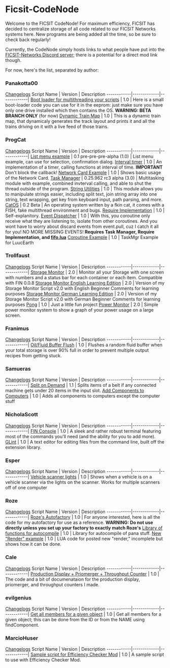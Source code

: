 # Ficsit-CodeNode
Welcome to the FICSIT CodeNode!  For maximum efficiency, FICSIT has decided to centralize storage of all code related to our FICSIT Networks systems here.  New programs are being added all the time, so be sure to check back regularly!

Currently, the CodeNode simply hosts links to what people have put into the [FICSIT-Networks Discord server](https://discord.gg/3VfZ6Da); there is a potential for a direct mod link though.

For now, here's the list, separated by author:

### Panakotta00
[Changelogs](https://github.com/Carnaxus/Ficsit-CodeNode/blob/master/panakotta_changelog.md)
Script Name | Version | Description
------------|-------------|-------------|
[Boot loader for multithreading your scripts](https://pastebin.com/gMcYkDhR) | 1.0 | Here is a small boot-loader code you can use for it in the eeprom: just make sure you have only one drive installed which then contains the OS.  **WARNING: BETA BRANCH ONLY** (for now)
[Dynamic Train Map](https://pastebin.com/x8ByfD5T) | 1.0 | This is a dynamic train map, that dynamicaly generates the track layout and prints it and all the trains driving on it with a live feed of those trains.

### ProgCat
[Changelogs](https://github.com/Carnaxus/Ficsit-CodeNode/blob/master/progcat_changelog.md)
Script Name | Version | Description
------------|-------------|-------------|
[List menu example](https://gitlab.com/-/snippets/2003105) | 0.1 pre-pre-pre-alpha (1.0) | List menu example, can use for selection, confirmation dialog.
[Interval timer](https://gitlab.com/-/snippets/2004629) | 1.0 | An implementation of a timer, calling functions at interval of time.  **IMPORTANT** Don't block the callback!
[Network Card Example](https://gitlab.com/-/snippets/2005597) | 1.0 | Shows basic usage of the Network Card.
[Task Manager](https://gitlab.com/-/snippets/2005931) | 0.25.962 rc3 alpha (3.0) | Multitasking module with example, combined invterval calling, and able to shut the thread outside of the program.
[String Utilities](https://gitlab.com/-/snippets/2007247) | 1.0 | This module allows you to manipulate strings easier, including split text, join string array into one string, text wrapping, get key from keyboard input, path parsing, and more.
[CatOS](https://gitlab.com/progcat/catos) | 0.2 Beta | An operating system written by a fkin cat, it comes with a FISH, fake multithread environment and bugs.
[Require Implementation](https://gitlab.com/-/snippets/2018484) | 1.0 | Self-explanitory.
[Event Dispatcher](https://gitlab.com/-/snippets/2018485) | 1.0 | With this, you coroutine only receive what they are listening to, isolate from other coroutines.  And you wont have to worry about discard events from event.pull, cuz I catch it all for you!  NO MORE MISSING EVENTS!  **Requires Task Manager, Require Implementation, and [fifo.lua](https://github.com/daurnimator/fifo.lua/blob/master/fifo.lua)**
[Coroutine Example](https://gitlab.com/-/snippets/2019017) | 1.0 | TaskMgr Example for LuucEarth

### Trollfaust
[Changelogs](https://github.com/Carnaxus/Ficsit-CodeNode/blob/master/trollfaust_changelog.md)
Script Name | Version | Description
------------|-------------|-------------|
[Storage Monitor](https://pastebin.com/W5e254WW) | 2.0 | Monitor all your Storage with one screen with numbers and a status bar for each container or each item.  Compatible with FIN 0.0.8
[Storage Monitor English Learning Edition](https://pastebin.com/KFnSnJ9q) | 2.0 | Version of my Storage Monitor Script v2.0 with English Beginner Comments for learning purposes
[Storage Monitor German Learning Edition](https://pastebin.com/UNAtzadE) | 2.0 | Version of my Storage Monitor Script v2.0 with German Beginner Comments for learning purposes
[Pong](https://pastebin.com/KyB1tKmT) | 1.0 | Just a little fun project
[Power Monitor](https://pastebin.com/DDy1sRUq) | 2.0 | Simple power monitor system to show a graph of your power usage on a large screen.

### Franimus
[Changelogs](https://github.com/Carnaxus/Ficsit-CodeNode/blob/master/franimus_changelog.md)
Script Name | Version | Description
------------|-------------|-------------|
[Oil/Fluid Buffer Flush](https://github.com/Carnaxus/Ficsit-CodeNode/blob/master/buffernooverflow.txt) | 1.0 | Flushes a random fluid buffer when your total storage is over 90% full in order to prevent multiple output recipes from getting stuck.

### Samueras
[Changelogs](https://github.com/Carnaxus/Ficsit-CodeNode/blob/master/samueras_changelog.md)
Script Name | Version | Description
------------|-------------|-------------|
[Split on Demand](https://pastebin.com/UsTwi3Q5) | 1.1 | Splits items of a belt if any connected machine gets under 20 items in the input slot.
[Add Components to Computers](https://github.com/Carnaxus/Ficsit-CodeNode/blob/master/component_add.txt) | 1.0 | Adds all components to computers except the computer stuff

### NicholaScott
[Changelogs](https://github.com/Carnaxus/Ficsit-CodeNode/blob/master/nicholascott_changelog.md)
Script Name | Version | Description
------------|-------------|-------------|
[FIN Console](https://pastebin.com/0LUgUxqD) | 1.0 | A sleek and rather robust terminal featuring most of the commands you'll need (and the ability for you to add more).
[GLint](https://pastebin.com/sVSS1GtQ) | 1.0 | A text editor for editing files from the command line, built off the extension library.

### Esper
[Changelogs](https://github.com/Carnaxus/Ficsit-CodeNode/blob/master/esper_changelog.md)
Script Name | Version | Description
------------|-------------|-------------|
[Vehicle scanner lights](https://github.com/Carnaxus/Ficsit-CodeNode/blob/master/Vehicle_Scanner_Lights.txt) | 1.0 | Shows when a vehicle is on a vehicle scanner via the lights on the scanner.  Works for multiple scanners off of one computer

### Roze
[Changelogs](https://github.com/Carnaxus/Ficsit-CodeNode/blob/master/roze_changelog.md)
Script Name | Version | Description
------------|-------------|-------------|
[Roze's Autofactory](https://github.com/RozeDoyanawa/FicsitAutoFactory) | 1.0 | For anyone interested, here is all the code for my autofactory for use as a reference.  **WARNING: Do not use directly unless you set up your factory to exactly match Roze's**
[Library of functions for autocompile](https://github.com/Carnaxus/Ficsit-CodeNode/blob/master/autocompile_lib.txt) | 1.0 | Library for autocompile of pana stuff.
[New "Render" example](https://gist.github.com/RozeDoyanawa/38f3727243d6b3e1cd8dae7cefba71bb) | 1.0 | LUA code for posted new "render," incomplete but shows how it can be done.

### Cale
[Changelogs](https://github.com/Carnaxus/Ficsit-CodeNode/blob/master/cale_changelog.md)
Script Name | Version | Description
------------|-------------|-------------|
[Production Display + Priomerger + Throughput Counter](https://github.com/Carnaxus/Ficsit-CodeNode/blob/master/prod-display-priomerger-counters.zip) | 1.0 | The code and a bit of documenataion for the production display, priomerger, and throughput counters I made.

### evilgenius
[Changelogs](https://github.com/Carnaxus/Ficsit-CodeNode/blob/master/evilgenius_changelog.md)
Script Name | Version | Description
------------|-------------|-------------|
[Get all members for a given object](https://github.com/Carnaxus/Ficsit-CodeNode/blob/master/get_members_component_object.txt) | 1.0 | Get all members for a given object; this can be done from the ID or from the NAME using findComponent.

### MarcioHuser
[Changelogs](https://github.com/Carnaxus/Ficsit-CodeNode/blob/master/marciohuser_changelog.md)
Script Name | Version | Description
------------|-------------|-------------|
[Sample script for Efficiency Checker Mod](https://drive.google.com/file/d/1imu2WB6WT01VPZKMsonB6u1BSUH22KrA/view?usp=sharing) | 1.0 | A sample script to use with Efficiency Checker Mod.
